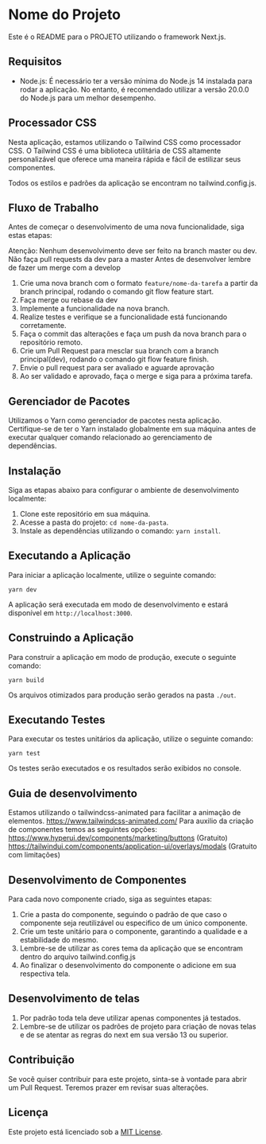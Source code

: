 # Nome do Projeto

Este é o README para o PROJETO utilizando o framework Next.js. 

## Requisitos

- Node.js: É necessário ter a versão mínima do Node.js 14 instalada para rodar a aplicação. No entanto, é recomendado utilizar a versão 20.0.0 do Node.js para um melhor desempenho.

## Processador CSS

Nesta aplicação, estamos utilizando o Tailwind CSS como processador CSS. O Tailwind CSS é uma biblioteca utilitária de CSS altamente personalizável que oferece uma maneira rápida e fácil de estilizar seus componentes.

Todos os estilos e padrões da aplicação se encontram no tailwind.config.js.

## Fluxo de Trabalho

Antes de começar o desenvolvimento de uma nova funcionalidade, siga estas etapas:

Atenção: 
  Nenhum desenvolvimento deve ser feito na branch master ou dev.
  Não faça pull requests da dev para a master
  Antes de desenvolver lembre de fazer um merge com a develop

1. Crie uma nova branch com o formato `feature/nome-da-tarefa` a partir da branch principal, rodando o comando git flow feature start.
2. Faça merge ou rebase da dev
3. Implemente a funcionalidade na nova branch.
4. Realize testes e verifique se a funcionalidade está funcionando corretamente.
5. Faça o commit das alterações e faça um push da nova branch para o repositório remoto.
6. Crie um Pull Request para mesclar sua branch com a branch principal(dev), rodando o comando git flow feature finish.
7. Envie o pull request para ser avaliado e aguarde aprovação
8. Ao ser validado e aprovado, faça o merge e siga para a próxima tarefa.

## Gerenciador de Pacotes

Utilizamos o Yarn como gerenciador de pacotes nesta aplicação. Certifique-se de ter o Yarn instalado globalmente em sua máquina antes de executar qualquer comando relacionado ao gerenciamento de dependências.

## Instalação

Siga as etapas abaixo para configurar o ambiente de desenvolvimento localmente:

1. Clone este repositório em sua máquina.
2. Acesse a pasta do projeto: `cd nome-da-pasta`.
3. Instale as dependências utilizando o comando: `yarn install`.

## Executando a Aplicação

Para iniciar a aplicação localmente, utilize o seguinte comando:

```shell
yarn dev
```

A aplicação será executada em modo de desenvolvimento e estará disponível em `http://localhost:3000`.

## Construindo a Aplicação

Para construir a aplicação em modo de produção, execute o seguinte comando:

```shell
yarn build
```

Os arquivos otimizados para produção serão gerados na pasta `./out`.

## Executando Testes

Para executar os testes unitários da aplicação, utilize o seguinte comando:

```shell
yarn test
```

Os testes serão executados e os resultados serão exibidos no console.

## Guia de desenvolvimento

Estamos utilizando o tailwindcss-animated para facilitar a animação de elementos. https://www.tailwindcss-animated.com/
Para auxilio da criação de componentes temos as seguintes opções:
https://www.hyperui.dev/components/marketing/buttons (Gratuito)
https://tailwindui.com/components/application-ui/overlays/modals (Gratuito com limitações)

## Desenvolvimento de Componentes

Para cada novo componente criado, siga as seguintes etapas:

1. Crie a pasta do componente, seguindo o padrão de que caso o componente seja reutilizável ou especifico de um único componente.
2. Crie um teste unitário para o componente, garantindo a qualidade e a estabilidade do mesmo.
3. Lembre-se de utilizar as cores tema da aplicação que se encontram dentro do arquivo tailwind.config.js
4. Ao finalizar o desenvolvimento do componente o adicione em sua respectiva tela.

## Desenvolvimento de telas

1. Por padrão toda tela deve utilizar apenas componentes já testados.
2. Lembre-se de utilizar os padrões de projeto para criação de novas telas e de se atentar as regras do next em sua versão 13 ou superior.

## Contribuição

Se você quiser contribuir para este projeto, sinta-se à vontade para abrir um Pull Request. Teremos prazer em revisar suas alterações.

## Licença

Este projeto está licenciado sob a [MIT License](LICENSE).